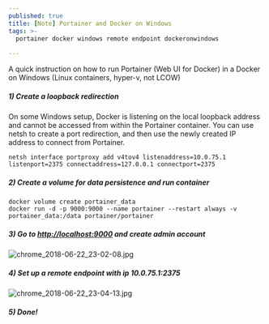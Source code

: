```yaml
---
published: true
title: [Note] Portainer and Docker on Windows
tags: >-
  portainer docker windows remote endpoint dockeronwindows
  
---
```


A quick instruction on how to run Portainer (Web UI for Docker) in a Docker on Windows (Linux containers, hyper-v, not LCOW)

##### 1) Create a loopback redirection

On some Windows setup, Docker is listening on the local loopback address and cannot be accessed from within the Portainer container. You can use netsh to create a port redirection, and then use the newly created IP address to connect from Portainer.

```
netsh interface portproxy add v4tov4 listenaddress=10.0.75.1 listenport=2375 connectaddress=127.0.0.1 connectport=2375
```

##### 2) Create a volume for data persistence and run container

```
docker volume create portainer_data
docker run -d -p 9000:9000 --name portainer --restart always -v portainer_data:/data portainer/portainer
```

##### 3) Go to [http://localhost:9000](http://localhost:9000) and create admin account

![chrome_2018-06-22_23-02-08.jpg]({{site.baseurl}}/_posts/chrome_2018-06-22_23-02-08.jpg)

##### 4) Set up a remote endpoint with ip 10.0.75.1:2375

![chrome_2018-06-22_23-04-13.jpg]({{site.baseurl}}/_posts/chrome_2018-06-22_23-04-13.jpg)

##### 5) Done!
